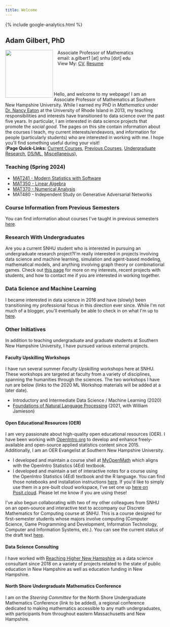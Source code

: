 ```yaml
---
title: Welcome
---
```

<head><meta name="google-site-verification" content="lr62Arr9Q6oTjiKORylSFmyiwVnPL9PsQFJ3af-l7MY" />
{% include google-analytics.html %}
</head>

## Adam Gilbert, PhD

<img src="/SiteFiles/face.jpg" align="left" width=150>&nbsp; &nbsp;Associate Professor of Mathematics<br/>
&nbsp; &nbsp;email: a.gilbert1 [at] snhu [dot] edu <br/>
&nbsp; &nbsp;View My: [CV](https://drive.google.com/file/d/1MNpH4Z8H4rLJdybj7ntwOpgCtoPCQPg2/view?usp=sharing), <a href="https://agmath.github.io/SiteFiles/GilbertResume.html" title="Resume">Resume</a>

<br/><br/><br/>

Hello, and welcome to my webpage! I am an Associate Professor of Mathematics at Southern New Hampshire University. While I earned my PhD in *Mathematics* under [Dr. Nancy Eaton](http://www.math.uri.edu/~eaton/) at the University of Rhode Island in 2013, my teaching responsibilities and interests have transitioned to data science over the past five years. In particular, I am interested in data science projects that promote the *social good*. The pages on this site contain information about the courses I teach, my current interests/endeavors, and information for people (particularly students) who are interested in working with me. I hope you'll find something useful during your visit!<br/>
(**Page Quick-Links:** [Current Courses](#currently-teaching), [Previous Courses](#course-information-from-previous-semesters), [Undergraduate Research](#research-with-undergraduates), [DS/ML](#data-science-and-machine-learning), [Miscellaneous](#other-initiatives)), 
  

### Teaching (Spring 2024)

+ [MAT241 - Modern Statistics with Software](StatsWithR.md)
+ [MAT350 - Linear Algebra](LinearAlgebra.md)
+ [MAT370 - Numerical Analysis](NumericalAnalysis.md)
+ MAT480 - Independent Study on Generative Adversarial Networks

### Course Information from Previous Semesters

You can find information about courses I've taught in previous semesters [here](OldCourses.md).

### Research With Undergraduates

Are you a current SNHU student who is interested in pursuing an undergraduate research project?I'm really interested in projects involving data science and machine learning, simulation and agent-based modeling, mathematical models, and anything involving graph theory or combinatiorial games. Check out [this page](UGRmentor.md) for more on my interests, recent projects with students, and how to contact me if you are interested in working together.

### Data Science and Machine Learning

I became interested in data science in 2016 and have (slowly) been transitioning my professional focus in this direction ever since. While I'm not much of a blogger, you'll eventually be able to check in on what I'm up to [here](MyDSjourney.md).

### Other Initiatives

In addition to teaching undergraduate and graduate students at Southern New Hampshire University, I have pursued various external projects.

#### Faculty Upskilling Workshops

I have run several summer *Faculty Upskilling* workshops here at SNHU. These workshops are targeted at faculty from a variety of disciplines, spanning the humanities through the sciences. The two workshops I have run are below (links to the 2020 ML Workshop materials will be added at a later date).  
+  Introductory and Intermediate Data Science / Machine Learning (2020) 
+  [Foundations of Natural Language Processing](https://agmath.github.io/FacultyUpskilling/) (2021, with William Jamieson)

#### Open Educational Resources (OER)

I am very passionate about high-quality open educational resources (OER). I have been working with [OpenIntro.org](https://www.openintro.org/) to develop and enhance freely-available and open-source applied statistics content since 2015. Additionally, I am an OER Evangelist at Southern New Hampshire University.
+ I developed and maintain a course shell at [MyOpenMath](https://www.myopenmath.com/) which aligns with the OpenIntro Statistics (4Ed) textbook.
+ I developed and maintain a set of interactive notes for a course using the OpenIntro Statistics (4Ed) textbook and the R language. You can find those notebooks and installation instructions [here](https://github.com/agmath/AppliedStatsInteractive). If you'd like to simply use them in a pre-built cloud workspace, I've set one up [here on Posit.cloud](https://posit.cloud/content/6230957). Please let me know if you are using these!

I've also begun collaborating with two of my other colleagues from SNHU on an open-source and interactive text to accompany our Discrete Mathematics for Computing course at SNHU. This is a course designed for first-semester students whose majors involve computing (Computer Science, Game Programming and Development, Information Technology, Computer and Information Systems, etc.). You can see the current status of the draft text [here](https://agmath.github.io/DiscreteMathForComputing/output/html/frontmatter.html).

#### Data Science Consulting

I have worked with [Reaching Higher New Hampshire](https://reachinghighernh.org/) as a data science consultant since 2018 on a variety of projects related to the state of public education in New Hampshire as well as education funding in New Hampshire.

#### North Shore Undergraduate Mathematics Conference

I am on the *Steering Committee* for the North Shore Undergraduate Mathematics Conference (link to be added), a regional conference dedicated to making mathematics accessible to any math undergraduates, with participants from throughout eastern Massachusetts and New Hampshire.


